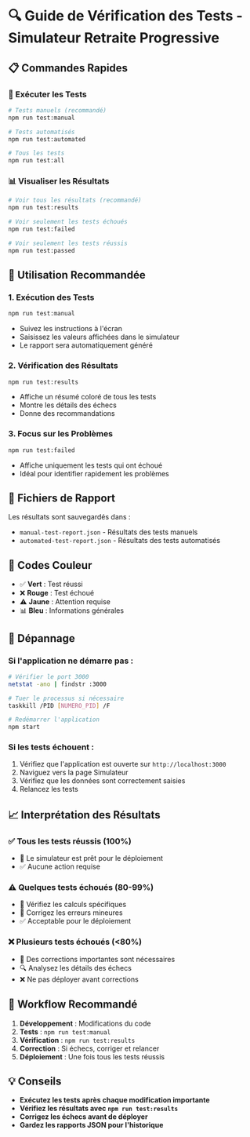 # 🔍 Guide de Vérification des Tests - Simulateur Retraite Progressive

## 📋 Commandes Rapides

### 🚀 Exécuter les Tests
```bash
# Tests manuels (recommandé)
npm run test:manual

# Tests automatisés
npm run test:automated

# Tous les tests
npm run test:all
```

### 📊 Visualiser les Résultats
```bash
# Voir tous les résultats (recommandé)
npm run test:results

# Voir seulement les tests échoués
npm run test:failed

# Voir seulement les tests réussis
npm run test:passed
```

## 🎯 Utilisation Recommandée

### 1. **Exécution des Tests**
```bash
npm run test:manual
```
- Suivez les instructions à l'écran
- Saisissez les valeurs affichées dans le simulateur
- Le rapport sera automatiquement généré

### 2. **Vérification des Résultats**
```bash
npm run test:results
```
- Affiche un résumé coloré de tous les tests
- Montre les détails des échecs
- Donne des recommandations

### 3. **Focus sur les Problèmes**
```bash
npm run test:failed
```
- Affiche uniquement les tests qui ont échoué
- Idéal pour identifier rapidement les problèmes

## 📁 Fichiers de Rapport

Les résultats sont sauvegardés dans :
- `manual-test-report.json` - Résultats des tests manuels
- `automated-test-report.json` - Résultats des tests automatisés

## 🎨 Codes Couleur

- ✅ **Vert** : Test réussi
- ❌ **Rouge** : Test échoué
- ⚠️ **Jaune** : Attention requise
- 📊 **Bleu** : Informations générales

## 🔧 Dépannage

### Si l'application ne démarre pas :
```bash
# Vérifier le port 3000
netstat -ano | findstr :3000

# Tuer le processus si nécessaire
taskkill /PID [NUMERO_PID] /F

# Redémarrer l'application
npm start
```

### Si les tests échouent :
1. Vérifiez que l'application est ouverte sur `http://localhost:3000`
2. Naviguez vers la page Simulateur
3. Vérifiez que les données sont correctement saisies
4. Relancez les tests

## 📈 Interprétation des Résultats

### ✅ **Tous les tests réussis (100%)**
- 🎉 Le simulateur est prêt pour le déploiement
- ✅ Aucune action requise

### ⚠️ **Quelques tests échoués (80-99%)**
- 🔧 Vérifiez les calculs spécifiques
- 📝 Corrigez les erreurs mineures
- ✅ Acceptable pour le déploiement

### ❌ **Plusieurs tests échoués (<80%)**
- 🚨 Des corrections importantes sont nécessaires
- 🔍 Analysez les détails des échecs
- ❌ Ne pas déployer avant corrections

## 🚀 Workflow Recommandé

1. **Développement** : Modifications du code
2. **Tests** : `npm run test:manual`
3. **Vérification** : `npm run test:results`
4. **Correction** : Si échecs, corriger et relancer
5. **Déploiement** : Une fois tous les tests réussis

## 💡 Conseils

- **Exécutez les tests après chaque modification importante**
- **Vérifiez les résultats avec `npm run test:results`**
- **Corrigez les échecs avant de déployer**
- **Gardez les rapports JSON pour l'historique**
